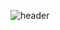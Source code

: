 ![header](https://capsule-render.vercel.app/api?type=slice&color=98B485&height=300&section=footer&text=LeeMinHyeong&fontSize=90&fontAlign=30&fontAlignY=80)

